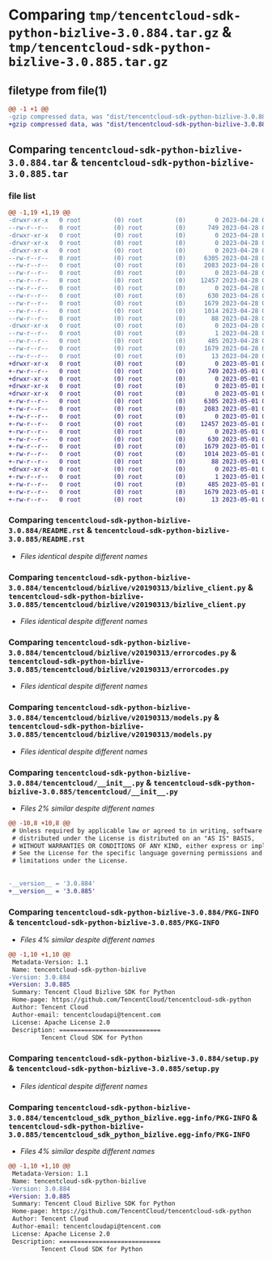 # Comparing `tmp/tencentcloud-sdk-python-bizlive-3.0.884.tar.gz` & `tmp/tencentcloud-sdk-python-bizlive-3.0.885.tar.gz`

## filetype from file(1)

```diff
@@ -1 +1 @@
-gzip compressed data, was "dist/tencentcloud-sdk-python-bizlive-3.0.884.tar", last modified: Fri Apr 28 02:05:37 2023, max compression
+gzip compressed data, was "dist/tencentcloud-sdk-python-bizlive-3.0.885.tar", last modified: Mon May  1 00:28:33 2023, max compression
```

## Comparing `tencentcloud-sdk-python-bizlive-3.0.884.tar` & `tencentcloud-sdk-python-bizlive-3.0.885.tar`

### file list

```diff
@@ -1,19 +1,19 @@
-drwxr-xr-x   0 root         (0) root         (0)        0 2023-04-28 02:05:37.000000 tencentcloud-sdk-python-bizlive-3.0.884/
--rw-r--r--   0 root         (0) root         (0)      749 2023-04-28 02:05:37.000000 tencentcloud-sdk-python-bizlive-3.0.884/README.rst
-drwxr-xr-x   0 root         (0) root         (0)        0 2023-04-28 02:05:37.000000 tencentcloud-sdk-python-bizlive-3.0.884/tencentcloud/
-drwxr-xr-x   0 root         (0) root         (0)        0 2023-04-28 02:05:37.000000 tencentcloud-sdk-python-bizlive-3.0.884/tencentcloud/bizlive/
-drwxr-xr-x   0 root         (0) root         (0)        0 2023-04-28 02:05:37.000000 tencentcloud-sdk-python-bizlive-3.0.884/tencentcloud/bizlive/v20190313/
--rw-r--r--   0 root         (0) root         (0)     6305 2023-04-28 02:05:37.000000 tencentcloud-sdk-python-bizlive-3.0.884/tencentcloud/bizlive/v20190313/bizlive_client.py
--rw-r--r--   0 root         (0) root         (0)     2083 2023-04-28 02:05:37.000000 tencentcloud-sdk-python-bizlive-3.0.884/tencentcloud/bizlive/v20190313/errorcodes.py
--rw-r--r--   0 root         (0) root         (0)        0 2023-04-28 02:05:37.000000 tencentcloud-sdk-python-bizlive-3.0.884/tencentcloud/bizlive/v20190313/__init__.py
--rw-r--r--   0 root         (0) root         (0)    12457 2023-04-28 02:05:37.000000 tencentcloud-sdk-python-bizlive-3.0.884/tencentcloud/bizlive/v20190313/models.py
--rw-r--r--   0 root         (0) root         (0)        0 2023-04-28 02:05:37.000000 tencentcloud-sdk-python-bizlive-3.0.884/tencentcloud/bizlive/__init__.py
--rw-r--r--   0 root         (0) root         (0)      630 2023-04-28 02:05:37.000000 tencentcloud-sdk-python-bizlive-3.0.884/tencentcloud/__init__.py
--rw-r--r--   0 root         (0) root         (0)     1679 2023-04-28 02:05:37.000000 tencentcloud-sdk-python-bizlive-3.0.884/PKG-INFO
--rw-r--r--   0 root         (0) root         (0)     1014 2023-04-28 02:05:37.000000 tencentcloud-sdk-python-bizlive-3.0.884/setup.py
--rw-r--r--   0 root         (0) root         (0)       88 2023-04-28 02:05:37.000000 tencentcloud-sdk-python-bizlive-3.0.884/setup.cfg
-drwxr-xr-x   0 root         (0) root         (0)        0 2023-04-28 02:05:37.000000 tencentcloud-sdk-python-bizlive-3.0.884/tencentcloud_sdk_python_bizlive.egg-info/
--rw-r--r--   0 root         (0) root         (0)        1 2023-04-28 02:05:37.000000 tencentcloud-sdk-python-bizlive-3.0.884/tencentcloud_sdk_python_bizlive.egg-info/dependency_links.txt
--rw-r--r--   0 root         (0) root         (0)      485 2023-04-28 02:05:37.000000 tencentcloud-sdk-python-bizlive-3.0.884/tencentcloud_sdk_python_bizlive.egg-info/SOURCES.txt
--rw-r--r--   0 root         (0) root         (0)     1679 2023-04-28 02:05:37.000000 tencentcloud-sdk-python-bizlive-3.0.884/tencentcloud_sdk_python_bizlive.egg-info/PKG-INFO
--rw-r--r--   0 root         (0) root         (0)       13 2023-04-28 02:05:37.000000 tencentcloud-sdk-python-bizlive-3.0.884/tencentcloud_sdk_python_bizlive.egg-info/top_level.txt
+drwxr-xr-x   0 root         (0) root         (0)        0 2023-05-01 00:28:33.000000 tencentcloud-sdk-python-bizlive-3.0.885/
+-rw-r--r--   0 root         (0) root         (0)      749 2023-05-01 00:28:33.000000 tencentcloud-sdk-python-bizlive-3.0.885/README.rst
+drwxr-xr-x   0 root         (0) root         (0)        0 2023-05-01 00:28:33.000000 tencentcloud-sdk-python-bizlive-3.0.885/tencentcloud/
+drwxr-xr-x   0 root         (0) root         (0)        0 2023-05-01 00:28:33.000000 tencentcloud-sdk-python-bizlive-3.0.885/tencentcloud/bizlive/
+drwxr-xr-x   0 root         (0) root         (0)        0 2023-05-01 00:28:33.000000 tencentcloud-sdk-python-bizlive-3.0.885/tencentcloud/bizlive/v20190313/
+-rw-r--r--   0 root         (0) root         (0)     6305 2023-05-01 00:28:33.000000 tencentcloud-sdk-python-bizlive-3.0.885/tencentcloud/bizlive/v20190313/bizlive_client.py
+-rw-r--r--   0 root         (0) root         (0)     2083 2023-05-01 00:28:33.000000 tencentcloud-sdk-python-bizlive-3.0.885/tencentcloud/bizlive/v20190313/errorcodes.py
+-rw-r--r--   0 root         (0) root         (0)        0 2023-05-01 00:28:33.000000 tencentcloud-sdk-python-bizlive-3.0.885/tencentcloud/bizlive/v20190313/__init__.py
+-rw-r--r--   0 root         (0) root         (0)    12457 2023-05-01 00:28:33.000000 tencentcloud-sdk-python-bizlive-3.0.885/tencentcloud/bizlive/v20190313/models.py
+-rw-r--r--   0 root         (0) root         (0)        0 2023-05-01 00:28:33.000000 tencentcloud-sdk-python-bizlive-3.0.885/tencentcloud/bizlive/__init__.py
+-rw-r--r--   0 root         (0) root         (0)      630 2023-05-01 00:28:33.000000 tencentcloud-sdk-python-bizlive-3.0.885/tencentcloud/__init__.py
+-rw-r--r--   0 root         (0) root         (0)     1679 2023-05-01 00:28:33.000000 tencentcloud-sdk-python-bizlive-3.0.885/PKG-INFO
+-rw-r--r--   0 root         (0) root         (0)     1014 2023-05-01 00:28:33.000000 tencentcloud-sdk-python-bizlive-3.0.885/setup.py
+-rw-r--r--   0 root         (0) root         (0)       88 2023-05-01 00:28:33.000000 tencentcloud-sdk-python-bizlive-3.0.885/setup.cfg
+drwxr-xr-x   0 root         (0) root         (0)        0 2023-05-01 00:28:33.000000 tencentcloud-sdk-python-bizlive-3.0.885/tencentcloud_sdk_python_bizlive.egg-info/
+-rw-r--r--   0 root         (0) root         (0)        1 2023-05-01 00:28:33.000000 tencentcloud-sdk-python-bizlive-3.0.885/tencentcloud_sdk_python_bizlive.egg-info/dependency_links.txt
+-rw-r--r--   0 root         (0) root         (0)      485 2023-05-01 00:28:33.000000 tencentcloud-sdk-python-bizlive-3.0.885/tencentcloud_sdk_python_bizlive.egg-info/SOURCES.txt
+-rw-r--r--   0 root         (0) root         (0)     1679 2023-05-01 00:28:33.000000 tencentcloud-sdk-python-bizlive-3.0.885/tencentcloud_sdk_python_bizlive.egg-info/PKG-INFO
+-rw-r--r--   0 root         (0) root         (0)       13 2023-05-01 00:28:33.000000 tencentcloud-sdk-python-bizlive-3.0.885/tencentcloud_sdk_python_bizlive.egg-info/top_level.txt
```

### Comparing `tencentcloud-sdk-python-bizlive-3.0.884/README.rst` & `tencentcloud-sdk-python-bizlive-3.0.885/README.rst`

 * *Files identical despite different names*

### Comparing `tencentcloud-sdk-python-bizlive-3.0.884/tencentcloud/bizlive/v20190313/bizlive_client.py` & `tencentcloud-sdk-python-bizlive-3.0.885/tencentcloud/bizlive/v20190313/bizlive_client.py`

 * *Files identical despite different names*

### Comparing `tencentcloud-sdk-python-bizlive-3.0.884/tencentcloud/bizlive/v20190313/errorcodes.py` & `tencentcloud-sdk-python-bizlive-3.0.885/tencentcloud/bizlive/v20190313/errorcodes.py`

 * *Files identical despite different names*

### Comparing `tencentcloud-sdk-python-bizlive-3.0.884/tencentcloud/bizlive/v20190313/models.py` & `tencentcloud-sdk-python-bizlive-3.0.885/tencentcloud/bizlive/v20190313/models.py`

 * *Files identical despite different names*

### Comparing `tencentcloud-sdk-python-bizlive-3.0.884/tencentcloud/__init__.py` & `tencentcloud-sdk-python-bizlive-3.0.885/tencentcloud/__init__.py`

 * *Files 2% similar despite different names*

```diff
@@ -10,8 +10,8 @@
 # Unless required by applicable law or agreed to in writing, software
 # distributed under the License is distributed on an "AS IS" BASIS,
 # WITHOUT WARRANTIES OR CONDITIONS OF ANY KIND, either express or implied.
 # See the License for the specific language governing permissions and
 # limitations under the License.
 
 
-__version__ = '3.0.884'
+__version__ = '3.0.885'
```

### Comparing `tencentcloud-sdk-python-bizlive-3.0.884/PKG-INFO` & `tencentcloud-sdk-python-bizlive-3.0.885/PKG-INFO`

 * *Files 4% similar despite different names*

```diff
@@ -1,10 +1,10 @@
 Metadata-Version: 1.1
 Name: tencentcloud-sdk-python-bizlive
-Version: 3.0.884
+Version: 3.0.885
 Summary: Tencent Cloud Bizlive SDK for Python
 Home-page: https://github.com/TencentCloud/tencentcloud-sdk-python
 Author: Tencent Cloud
 Author-email: tencentcloudapi@tencent.com
 License: Apache License 2.0
 Description: ============================
         Tencent Cloud SDK for Python
```

### Comparing `tencentcloud-sdk-python-bizlive-3.0.884/setup.py` & `tencentcloud-sdk-python-bizlive-3.0.885/setup.py`

 * *Files identical despite different names*

### Comparing `tencentcloud-sdk-python-bizlive-3.0.884/tencentcloud_sdk_python_bizlive.egg-info/PKG-INFO` & `tencentcloud-sdk-python-bizlive-3.0.885/tencentcloud_sdk_python_bizlive.egg-info/PKG-INFO`

 * *Files 4% similar despite different names*

```diff
@@ -1,10 +1,10 @@
 Metadata-Version: 1.1
 Name: tencentcloud-sdk-python-bizlive
-Version: 3.0.884
+Version: 3.0.885
 Summary: Tencent Cloud Bizlive SDK for Python
 Home-page: https://github.com/TencentCloud/tencentcloud-sdk-python
 Author: Tencent Cloud
 Author-email: tencentcloudapi@tencent.com
 License: Apache License 2.0
 Description: ============================
         Tencent Cloud SDK for Python
```

